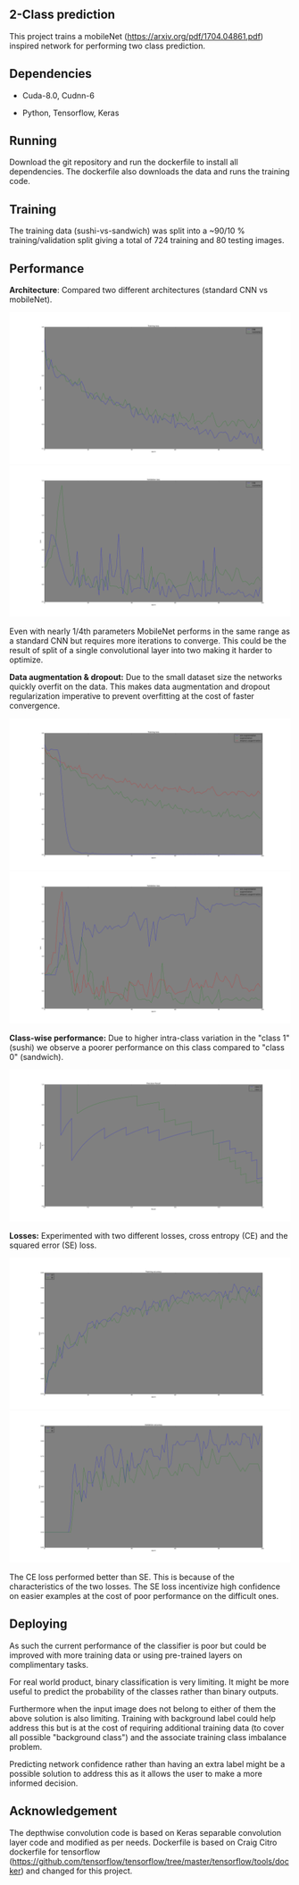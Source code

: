 ## 2-Class prediction

This project trains a mobileNet (https://arxiv.org/pdf/1704.04861.pdf) inspired network for performing two class prediction.

## Dependencies
- Cuda-8.0, Cudnn-6

- Python, Tensorflow, Keras

## Running
Download the git repository and run the dockerfile to install all dependencies. The dockerfile also downloads the data and runs the training code.

## Training
The training data (sushi-vs-sandwich) was split into a ~90/10 % training/validation split giving a total of 724 training and 80 testing images.

## Performance

**Architecture**:
Compared two different architectures (standard CNN vs mobileNet).

![Alt text](evaluations/cnn_vs_mNet_loss.png?raw=true "Title")
![Alt text](evaluations/cnn_vs_mNet_validation_loss.png?raw=true "Title")

Even with nearly 1/4th parameters MobileNet performs in the same range as a standard CNN but requires more iterations to converge. This could be the result of split of a single convolutional layer into two making it harder to optimize.

**Data augmentation & dropout:**
Due to the small dataset size the networks quickly overfit on the data. This makes data augmentation and dropout regularization imperative to prevent overfitting at the cost of faster convergence.

![Alt text](evaluations/mNet_loss.png?raw=true "Title")
![Alt text](evaluations/mNet_validation_loss.png?raw=true "Title")

**Class-wise performance:**
Due to higher intra-class variation in the "class 1" (sushi) we observe a poorer performance on this class compared to "class 0" (sandwich).

![Alt text](evaluations/mNet_precisionRecall.png?raw=true "Title")

**Losses:**
Experimented with two different losses, cross entropy (CE) and the squared error (SE) loss.

![Alt text](evaluations/ce_vs_se_acc.png?raw=true "Title")
![Alt text](evaluations/ce_vs_se_validation_acc.png?raw=true "Title")

The CE loss performed better than SE. This is because of the characteristics of the two losses. The SE loss incentivize high confidence on easier examples at the cost of poor performance on the difficult ones.

## Deploying

As such the current performance of the classifier is poor but could be improved with more training data or using pre-trained layers on complimentary tasks.

For real world product, binary classification is very limiting. It might be more useful to predict the probability of the classes rather than binary outputs.

Furthermore when the input image does not belong to either of them the above solution is also limiting. Training with background label could help address this but is at the cost of requiring additional training data (to cover all possible "background class") and the associate training class imbalance problem.

Predicting network confidence rather than having an extra label might be a possible solution to address this as it allows the user to make a more informed decision.


## Acknowledgement

The depthwise convolution code is based on Keras separable convolution layer code and modified as per needs.
Dockerfile is based on Craig Citro dockerfile for tensorflow (https://github.com/tensorflow/tensorflow/tree/master/tensorflow/tools/docker) and changed for this project.

